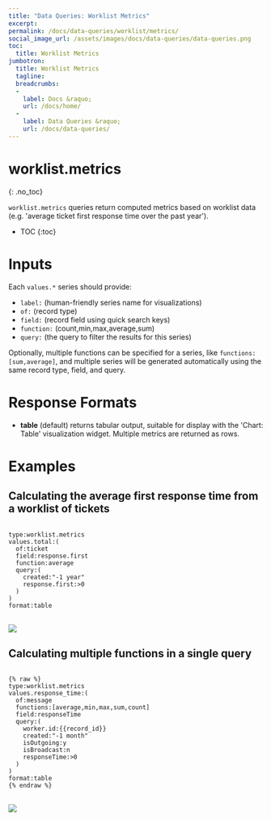 ```yaml
---
title: "Data Queries: Worklist Metrics"
excerpt: 
permalink: /docs/data-queries/worklist/metrics/
social_image_url: /assets/images/docs/data-queries/data-queries.png
toc:
  title: Worklist Metrics
jumbotron:
  title: Worklist Metrics
  tagline: 
  breadcrumbs:
  -
    label: Docs &raquo;
    url: /docs/home/
  -
    label: Data Queries &raquo;
    url: /docs/data-queries/
---
```


# worklist.metrics
{: .no_toc}

`worklist.metrics` queries return computed metrics based on worklist data (e.g. 'average ticket first response time over the past year').

* TOC
{:toc}

# Inputs

Each `values.*` series should provide:
* `label:` (human-friendly series name for visualizations)
* `of:` (record type)
* `field:` (record field using quick search keys)
* `function:` (count,min,max,average,sum)
* `query:` (the query to filter the results for this series)

Optionally, multiple functions can be specified for a series, like `functions:[sum,average]`, and multiple series will be generated automatically using the same record type, field, and query.

# Response Formats

* **table** (default) returns tabular output, suitable for display with the 'Chart: Table' visualization widget. Multiple metrics are returned as rows.

# Examples

## Calculating the average first response time from a worklist of tickets

<pre>
<code class="language-text">
type:worklist.metrics 
values.total:(
  of:ticket
  field:response.first 
  function:average 
  query:(
    created:"-1 year"
    response.first:>0
  )
)
format:table
</code>
</pre>

<div class="cerb-screenshot">
<img src="/assets/images/docs/data-queries/data-queries-worklist-metric-counter.png" class="screenshot">
</div>

## Calculating multiple functions in a single query

<pre>
<code class="language-text">
{% raw %}
type:worklist.metrics
values.response_time:(
  of:message 
  functions:[average,min,max,sum,count] 
  field:responseTime 
  query:(
    worker.id:{{record_id}} 
    created:"-1 month" 
    isOutgoing:y 
    isBroadcast:n 
    responseTime:>0
  )
)
format:table
{% endraw %}
</code>
</pre>

<div class="cerb-screenshot">
<img src="/assets/images/docs/data-queries/data-queries-worklist-metric-response_times.png" class="screenshot">
</div>
